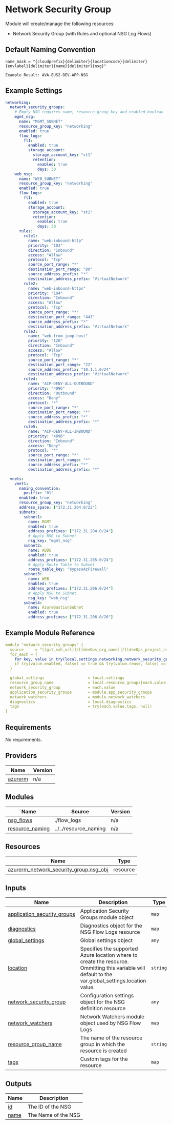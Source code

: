 # Network Security Group

Module will create/manage the following resources:
* Network Security Group (with Rules and optional NSG Log Flows)

## Default Naming Convention
```
name_mask = "{cloudprefix}{delimiter}{locationcode}{delimiter}{envlabel}{delimiter}{name}{delimiter}{nsg}"

Example Result: AVA-EUS2-DEV-APP-NSG
```

## Example Settings
```yaml
networking:
  network_security_groups:
    # Empty NSG requires name, resource_group_key and enabled boolean
    mgmt_nsg:
      name: "MGMT_SUBNET"
      resource_group_key: "networking"
      enabled: true
      flow_logs:
        fl1:
          enabled: true
          storage_account:
            storage_account_key: "st1"
            retention:
              enabled: true
              days: 30
    web_nsg:
      name: "WEB_SUBNET"
      resource_group_key: "networking"
      enabled: true
      flow_logs:
        fl1:
          enabled: true
          storage_account:
            storage_account_key: "st1"
            retention:
              enabled: true
              days: 30
      rules:
        rule1:
          name: "web-inbound-http"
          priority: "103"
          direction: "Inbound"
          access: "Allow"
          protocol: "Tcp"
          source_port_range: "*"
          destination_port_range: "80"
          source_address_prefix: "*"
          destination_address_prefix: "VirtualNetwork"
        rule2:
          name: "web-inbound-https"
          priority: "104"
          direction: "Inbound"
          access: "Allow"
          protocol: "Tcp"
          source_port_range: "*"
          destination_port_range: "443"
          source_address_prefix: "*"
          destination_address_prefix: "VirtualNetwork"
        rule3:
          name: "web-from-jump-host"
          priority: "120"
          direction: "Inbound"
          access: "Allow"
          protocol: "Tcp"
          source_port_range: "*"
          destination_port_range: "22"
          source_address_prefix: "10.1.1.0/24"
          destination_address_prefix: "VirtualNetwork"
        rule4:
          name: "ACP-DENY-ALL-OUTBOUND"
          priority: "4096"
          direction: "Outbound"
          access: "Deny"
          protocol: "*"
          source_port_range: "*"
          destination_port_range: "*"
          source_address_prefix: "*"
          destination_address_prefix: "*"
        rule5:
          name: "ACP-DENY-ALL-INBOUND"
          priority: "4096"
          direction: "Inbound"
          access: "Deny"
          protocol: "*"
          source_port_range: "*"
          destination_port_range: "*"
          source_address_prefix: "*"
          destination_address_prefix: "*"

  vnets:
    vnet1:
      naming_convention:
        postfix: "01"
      enabled: true
      resource_group_key: "networking"
      address_space: ["172.31.204.0/22"]
      subnets:
        subnet1:                 
          name: MGMT
          enabled: true
          address_prefixes: ["172.31.204.0/24"]
          # Apply NSG to Subnet
          nsg_key: "mgmt_nsg"
        subnet2:
          name: ADDS
          enabled: true
          address_prefixes: ["172.31.205.0/24"]
          # Apply Route Table to Subnet
          route_table_key: "bypassAzFirewall"
        subnet3:
          name: WEB
          enabled: true
          address_prefixes: ["172.31.206.0/24"]
          # Apply NSG to Subnet
          nsg_key: "web_nsg"
        subnet4:
          name: AzureBastionSubnet
          enabled: true
          address_prefixes: ["172.31.206.0/26"]
```

## Example Module Reference

```yaml
module "network_security_groups" {
  source     = "[[git_ssh_url]]/[[devOps_org_name]]/[[devOps_project_name]]/[[devOps_repo_name]]//modules/networking/network_security_group"
  for_each = {
    for key, value in try(local.settings.networking.network_security_groups, {}) : key => value
    if try(value.enabled, false) == true && try(value.reuse, false) == false
  }

  global_settings                   = local.settings
  resource_group_name               = local.resource_groups[each.value.resource_group_key].name
  network_security_group            = each.value
  application_security_groups       = module.app_security_groups
  network_watchers                  = module.network_watchers
  diagnostics                       = local.diagnostics
  tags                              = try(each.value.tags, null)
}
```

<!-- BEGIN_TF_DOCS -->
## Requirements

No requirements.

## Providers

| Name | Version |
|------|---------|
| <a name="provider_azurerm"></a> [azurerm](#provider\_azurerm) | n/a |

## Modules

| Name | Source | Version |
|------|--------|---------|
| <a name="module_nsg_flows"></a> [nsg\_flows](#module\_nsg\_flows) | ./flow_logs | n/a |
| <a name="module_resource_naming"></a> [resource\_naming](#module\_resource\_naming) | ../../resource_naming | n/a |

## Resources

| Name | Type |
|------|------|
| [azurerm_network_security_group.nsg_obj](https://registry.terraform.io/providers/hashicorp/azurerm/latest/docs/resources/network_security_group) | resource |

## Inputs

| Name | Description | Type | Default | Required |
|------|-------------|------|---------|:--------:|
| <a name="input_application_security_groups"></a> [application\_security\_groups](#input\_application\_security\_groups) | Application Security Groups module object | `map` | `{}` | no |
| <a name="input_diagnostics"></a> [diagnostics](#input\_diagnostics) | Diagnostics object for the NSG Flow Logs resource | `map` | `{}` | no |
| <a name="input_global_settings"></a> [global\_settings](#input\_global\_settings) | Global settings object | `any` | n/a | yes |
| <a name="input_location"></a> [location](#input\_location) | Specifies the supported Azure location where to create the resource. Ommitting this variable will default to the var.global\_settings.location value. | `string` | `null` | no |
| <a name="input_network_security_group"></a> [network\_security\_group](#input\_network\_security\_group) | Configuration settings object for the NSG definition resource | `any` | n/a | yes |
| <a name="input_network_watchers"></a> [network\_watchers](#input\_network\_watchers) | Network Watchers module object used by NSG Flow Logs | `map` | `{}` | no |
| <a name="input_resource_group_name"></a> [resource\_group\_name](#input\_resource\_group\_name) | The name of the resource group in which the resource is created | `string` | n/a | yes |
| <a name="input_tags"></a> [tags](#input\_tags) | Custom tags for the resource | `map` | `{}` | no |

## Outputs

| Name | Description |
|------|-------------|
| <a name="output_id"></a> [id](#output\_id) | The ID of the NSG |
| <a name="output_name"></a> [name](#output\_name) | The Name of the NSG |
<!-- END_TF_DOCS -->